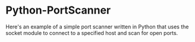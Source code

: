 # Python-PortScanner
Here's an example of a simple port scanner written in Python that uses the socket module to connect to a specified host and scan for open ports.

